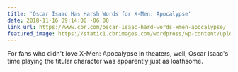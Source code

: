 ```yaml
---
title: 'Oscar Isaac Has Harsh Words for X-Men: Apocalypse'
date: 2018-11-16 09:14:00 -06:00
link_url: https://www.cbr.com/oscar-isaac-hard-words-xmen-apocalypse/
featured_image: https://static1.cbrimages.com/wordpress/wp-content/uploads/2018/07/Apocalypse.jpg
---
```


For fans who didn't love X-Men: Apocalypse in theaters, well, Oscar Isaac's time playing the titular character was apparently just as loathsome.